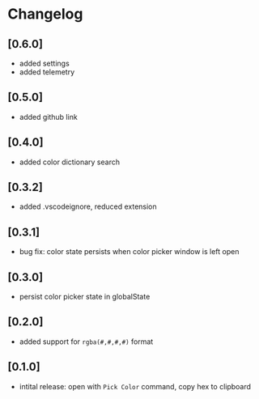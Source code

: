 # Changelog

## [0.6.0]

- added settings
- added telemetry

## [0.5.0]

- added github link

## [0.4.0]

- added color dictionary search

## [0.3.2]

- added .vscodeignore, reduced extension

## [0.3.1]

- bug fix: color state persists when color picker window is left open

## [0.3.0]

- persist color picker state in globalState

## [0.2.0]

- added support for `rgba(#,#,#,#)` format

## [0.1.0]

- intital release: open with `Pick Color` command, copy hex to clipboard